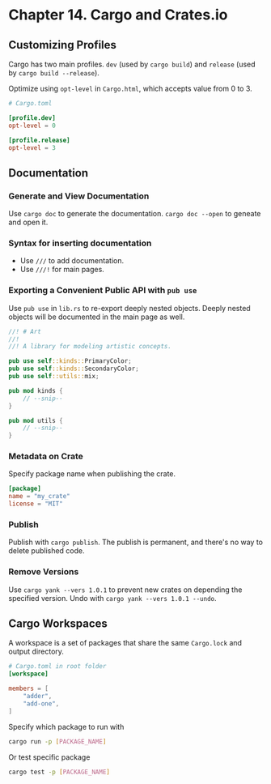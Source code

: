 # Chapter 14. Cargo and Crates.io

## Customizing Profiles

Cargo has two main profiles. `dev` (used by `cargo build`) and `release` (used by `cargo build --release`).

Optimize using `opt-level` in `Cargo.html`, which accepts value from 0 to 3.

```toml
# Cargo.toml

[profile.dev]
opt-level = 0

[profile.release]
opt-level = 3
```

## Documentation

### Generate and View Documentation

Use `cargo doc` to generate the documentation. `cargo doc --open` to geneate and open it.

### Syntax for inserting documentation
- Use `///` to add documentation.
- Use `///!` for main pages.

### Exporting a Convenient Public API with `pub use`

Use `pub use` in `lib.rs` to re-export deeply nested objects. Deeply nested objects will be documented in the main page as well.

```rust
//! # Art
//!
//! A library for modeling artistic concepts.

pub use self::kinds::PrimaryColor;
pub use self::kinds::SecondaryColor;
pub use self::utils::mix;

pub mod kinds {
    // --snip--
}

pub mod utils {
    // --snip--
}
```

### Metadata on Crate

Specify package name when publishing the crate.

```toml
[package]
name = "my_crate"
license = "MIT"
```

### Publish

Publish with `cargo publish`. The publish is permanent, and there's no way to delete published code.

### Remove Versions

Use `cargo yank --vers 1.0.1` to prevent new crates on depending the specified version. Undo with `cargo yank --vers 1.0.1 --undo`.

##  Cargo Workspaces

A workspace is a set of packages that share the same `Cargo.lock` and output directory.

```toml
# Cargo.toml in root folder
[workspace]

members = [
    "adder",
    "add-one",
]
```

Specify which package to run with

```sh
cargo run -p [PACKAGE_NAME]
```

Or test specific package

```sh
cargo test -p [PACKAGE_NAME]
```